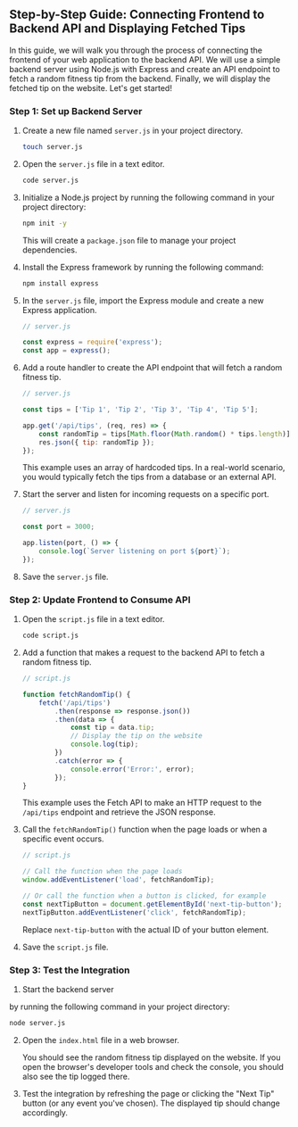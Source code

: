 ## Step-by-Step Guide: Connecting Frontend to Backend API and Displaying Fetched Tips

In this guide, we will walk you through the process of connecting the frontend of your web application to the backend API. We will use a simple backend server using Node.js with Express and create an API endpoint to fetch a random fitness tip from the backend. Finally, we will display the fetched tip on the website. Let's get started!

### Step 1: Set up Backend Server

1. Create a new file named `server.js` in your project directory.

   ```bash
   touch server.js
   ```

2. Open the `server.js` file in a text editor.

   ```bash
   code server.js
   ```

3. Initialize a Node.js project by running the following command in your project directory:

   ```bash
   npm init -y
   ```

   This will create a `package.json` file to manage your project dependencies.

4. Install the Express framework by running the following command:

   ```bash
   npm install express
   ```

5. In the `server.js` file, import the Express module and create a new Express application.

   ```javascript
   // server.js

   const express = require('express');
   const app = express();
   ```

6. Add a route handler to create the API endpoint that will fetch a random fitness tip.

   ```javascript
   // server.js

   const tips = ['Tip 1', 'Tip 2', 'Tip 3', 'Tip 4', 'Tip 5'];

   app.get('/api/tips', (req, res) => {
       const randomTip = tips[Math.floor(Math.random() * tips.length)];
       res.json({ tip: randomTip });
   });
   ```

   This example uses an array of hardcoded tips. In a real-world scenario, you would typically fetch the tips from a database or an external API.

7. Start the server and listen for incoming requests on a specific port.

   ```javascript
   // server.js

   const port = 3000;

   app.listen(port, () => {
       console.log(`Server listening on port ${port}`);
   });
   ```

8. Save the `server.js` file.

### Step 2: Update Frontend to Consume API

1. Open the `script.js` file in a text editor.

   ```bash
   code script.js
   ```

2. Add a function that makes a request to the backend API to fetch a random fitness tip.

   ```javascript
   // script.js

   function fetchRandomTip() {
       fetch('/api/tips')
           .then(response => response.json())
           .then(data => {
               const tip = data.tip;
               // Display the tip on the website
               console.log(tip);
           })
           .catch(error => {
               console.error('Error:', error);
           });
   }
   ```

   This example uses the Fetch API to make an HTTP request to the `/api/tips` endpoint and retrieve the JSON response.

3. Call the `fetchRandomTip()` function when the page loads or when a specific event occurs.

   ```javascript
   // script.js

   // Call the function when the page loads
   window.addEventListener('load', fetchRandomTip);

   // Or call the function when a button is clicked, for example
   const nextTipButton = document.getElementById('next-tip-button');
   nextTipButton.addEventListener('click', fetchRandomTip);
   ```

   Replace `next-tip-button` with the actual ID of your button element.

4. Save the `script.js` file.

### Step 3: Test the Integration

1. Start the backend server

 by running the following command in your project directory:

   ```bash
   node server.js
   ```

2. Open the `index.html` file in a web browser.

   You should see the random fitness tip displayed on the website. If you open the browser's developer tools and check the console, you should also see the tip logged there.

3. Test the integration by refreshing the page or clicking the "Next Tip" button (or any event you've chosen). The displayed tip should change accordingly.

